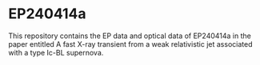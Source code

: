 # EP240414a
This repository contains the EP data and optical data of EP240414a in the paper entitled A fast X-ray transient from a weak relativistic jet associated with a type Ic-BL supernova.
